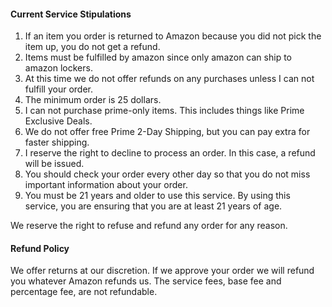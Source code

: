 #### Current Service Stipulations

<ol>
    <li>If an item you order is returned to Amazon because you did not pick the item up, you do not get a refund.</li>
    <li>Items must be fulfilled by amazon since only amazon can ship to amazon lockers.</li>
    <li>At this time we do not offer refunds on any purchases unless I can not fulfill your order.</li>
    <li>The minimum order is 25 dollars.</li>
    <li>I can not purchase prime-only items. This includes things like Prime Exclusive Deals.</li>
    <li>We do not offer free Prime 2-Day Shipping, but you can pay extra for faster shipping.</li>
    <li>I reserve the right to decline to process an order. In this case, a refund will be issued.</li>
    <li> You should check your order every other day so that you do not miss important information about your order.</li>
    <li> You must be 21 years and older to use this service. By using this service, you are ensuring that you are at least 21 years of age.
    </li>
</ol>

We reserve the right to refuse and refund any order for any reason.

#### Refund Policy

We offer returns at our discretion. If we approve your order we will refund you whatever Amazon refunds us. The service fees, base fee and percentage fee, are not refundable.

